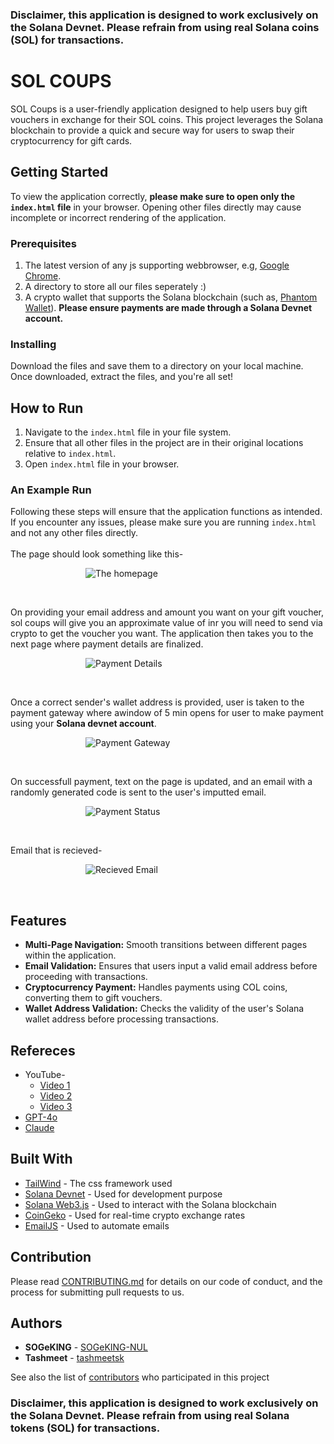 ### Disclaimer, this application is designed to work exclusively on the Solana Devnet. Please refrain from using real Solana coins (SOL) for transactions.

# SOL COUPS

SOL Coups is a user-friendly application designed to help users buy gift vouchers in exchange for their SOL coins. This project leverages the Solana blockchain to provide a quick and secure way for users to swap their cryptocurrency for gift cards.<br>

## Getting Started

To view the application correctly, **please make sure to open only the `index.html` file** in your browser. Opening other files directly may cause incomplete or incorrect rendering of the application.

### Prerequisites

1. The latest version of any js supporting webbrowser, e.g, [Google Chrome](https://www.google.com/chrome/what-you-make-of-it/).
2. A directory to store all our files seperately :)
3. A crypto wallet that supports the Solana blockchain (such as, [Phantom Wallet](https://phantom.app/)). **Please ensure payments are made through a Solana Devnet account.**

### Installing

Download the files and save them to a directory on your local machine. Once downloaded, extract the files, and you're all set!

## How to Run

1. Navigate to the `index.html` file in your file system.
2. Ensure that all other files in the project are in their original locations relative to `index.html`.
3. Open `index.html` file in your browser. 

### An Example Run

Following these steps will ensure that the application functions as intended.
If you encounter any issues, please make sure you are running `index.html` and not any other files directly.<br>
<br>
The page should look something like this-

<dl><dd><dl><dd><dl><dd>
  <div>
    <img src='images/page1.png' alt='The homepage'>
  </div>
</dd></dl></dd></dl></dd></dl>
<br>

On providing your email address and amount you want on your gift voucher, sol coups will give you an approximate value of inr you will need to send via crypto to get the voucher you want. The application then takes you to the next page where payment details are finalized.

<dl><dd><dl><dd><dl><dd>
  <div>
    <img src='images/page2.png' alt='Payment Details'>
  </div>
</dd></dl></dd></dl></dd></dl>
<br>

Once a correct sender's wallet address is provided, user is taken to the payment gateway where awindow of 5 min opens for user to make payment using your **Solana devnet account**.

<dl><dd><dl><dd><dl><dd>
  <div>
    <img src='images/page3.1.png' alt='Payment Gateway'>
  </div>
</dd></dl></dd></dl></dd></dl>
<br>

On successfull payment, text on the page is updated, and an email with a randomly generated code is sent to the user's imputted email.

<dl><dd><dl><dd><dl><dd>
  <div>
    <img src='images/page3.2.png' alt='Payment Status'>
  </div>
</dd></dl></dd></dl></dd></dl>
<br>

Email that is recieved-
<dl><dd><dl><dd><dl><dd>
  <div>
    <img src='images/email.png' alt='Recieved Email'>
  </div>
</dd></dl></dd></dl></dd></dl>
<br>

## Features

- **Multi-Page Navigation:** Smooth transitions between different pages within the application.
- **Email Validation:** Ensures that users input a valid email address before proceeding with transactions.
- **Cryptocurrency Payment:** Handles payments using COL coins, converting them to gift vouchers.
- **Wallet Address Validation:** Checks the validity of the user's Solana wallet address before processing transactions.

## Refereces

- YouTube-
  - [Video 1](https://youtube.com/playlist?list=PLVKLWop9wWA82pZoyylZD2VF2c7MR8_5I&si=AQqzgid9qSuKjcjZ)
  - [Video 2](https://youtu.be/pNzT3hgFbpg)
  - [Video 3](https://www.youtube.com/watch?v=pN-bx6NfDmg)
- [GPT-4o](https://chatgpt.com/)
- [Claude](https://claude.ai)

## Built With

* [TailWind](https://cdn.tailwindcss.com/) - The css framework used
* [Solana Devnet](https://api.devnet.solana.com/) - Used for development purpose
* [Solana Web3.js](https://solana-labs.github.io/solana-web3.js/) - Used to interact with the Solana blockchain
* [CoinGeko](https://www.coingecko.com/) - Used for real-time crypto exchange rates
* [EmailJS](https://www.emailjs.com/) - Used to automate emails

## Contribution

Please read [CONTRIBUTING.md](https://gist.github.com/SOGeKING-NUL/SOL-Coups-100xdevs-/edit/updated-ui/CONTRIBUTING.md) for details on our code of conduct, and the process for submitting pull requests to us.

## Authors

* **SOGeKING** - [SOGeKING-NUL](https://github.com/SOGeKING-NUL/)
* **Tashmeet** - [tashmeetsk](https://github.com/tashmeetsk/)

See also the list of [contributors](https://github.com/SOGeKING-NUL/SOL-Coups-100xdevs-/contributors) who participated in this project

### Disclaimer, this application is designed to work exclusively on the Solana Devnet. Please refrain from using real Solana tokens (SOL) for transactions.
